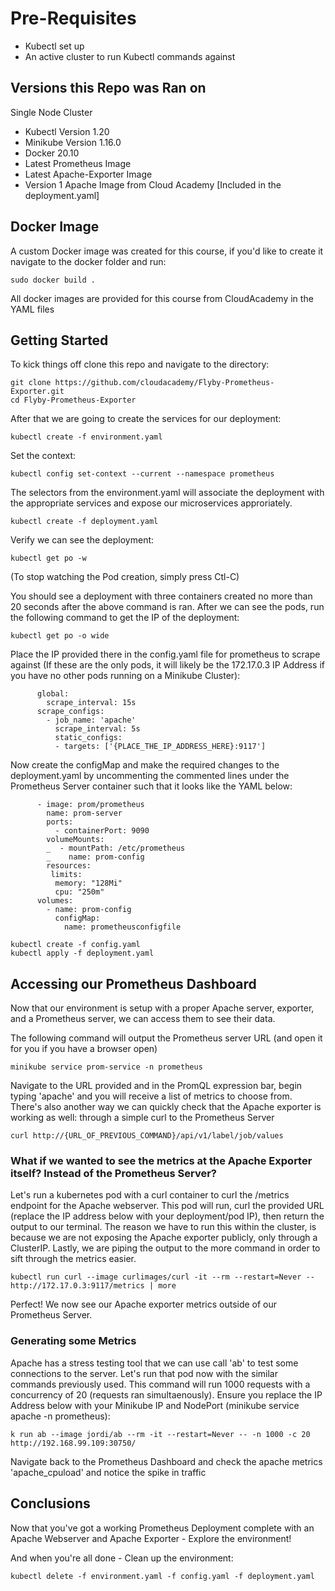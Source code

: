 # Pre-Requisites

- Kubectl set up 
- An active cluster to run Kubectl commands against

## Versions this Repo was Ran on

Single Node Cluster
- Kubectl Version 1.20
- Minikube Version 1.16.0
- Docker 20.10
- Latest Prometheus Image
- Latest Apache-Exporter Image
- Version 1 Apache Image from Cloud Academy [Included in the deployment.yaml]
## Docker Image

A custom Docker image was created for this course, if you'd like to create it navigate to the docker folder and run:

```
sudo docker build . 
```

All docker images are provided for this course from CloudAcademy in the YAML files

## Getting Started

To kick things off clone this repo and navigate to the directory:
```
git clone https://github.com/cloudacademy/Flyby-Prometheus-Exporter.git
cd Flyby-Prometheus-Exporter
```
After that we are going to create the services for our deployment:
```
kubectl create -f environment.yaml
```
Set the context:
```
kubectl config set-context --current --namespace prometheus
```
The selectors from the environment.yaml will associate the deployment with the appropriate services and expose our microservices approriately.
```
kubectl create -f deployment.yaml
```
Verify we can see the deployment:
```
kubectl get po -w
```
(To stop watching the Pod creation, simply press Ctl-C)

You should see a deployment with three containers created no more than 20 seconds after the above command is ran.
After we can see the pods, run the following command to get the IP of the deployment:
```
kubectl get po -o wide
```
Place the IP provided there in the config.yaml file for prometheus to scrape against (If these are the only pods, it will likely be the 172.17.0.3 IP Address if you have no other pods running on a Minikube Cluster):
```
      global:
        scrape_interval: 15s
      scrape_configs:
        - job_name: 'apache'
          scrape_interval: 5s
          static_configs:
          - targets: ['{PLACE_THE_IP_ADDRESS_HERE}:9117']
```

Now create the configMap and make the required changes to the deployment.yaml by uncommenting the commented lines under the Prometheus Server container such that it looks like the YAML below:

```
      - image: prom/prometheus
        name: prom-server
        ports:
          - containerPort: 9090
        volumeMounts:
        _  - mountPath: /etc/prometheus
        _    name: prom-config
        resources:
         limits:
          memory: "128Mi"
          cpu: "250m"
      volumes:
        - name: prom-config
          configMap:
            name: prometheusconfigfile
```

```
kubectl create -f config.yaml
kubectl apply -f deployment.yaml
```


## Accessing our Prometheus Dashboard

Now that our environment is setup with a proper Apache server, exporter, and a Prometheus server, we can access them to see their data.

The following command will output the Prometheus server URL (and open it for you if you have a browser open)
```
minikube service prom-service -n prometheus
```

Navigate to the URL provided and in the PromQL expression bar, begin typing 'apache' and you will receive a list of metrics to choose from.
There's also another way we can quickly check that the Apache exporter is working as well: through a simple curl to the Prometheus Server
```
curl http://{URL_OF_PREVIOUS_COMMAND}/api/v1/label/job/values
```

### What if we wanted to see the metrics at the Apache Exporter itself? Instead of the Prometheus Server?

Let's run a kubernetes pod with a curl container to curl the /metrics endpoint for the Apache webserver. This pod will run, curl the provided URL (replace the IP address below with your deployment/pod IP), then return the output to our terminal. The reason we have to run this within the cluster, is because we are not exposing the Apache exporter publicly, only through a ClusterIP. Lastly, we are piping the output to the more command in order to sift through the metrics easier.
```
kubectl run curl --image curlimages/curl -it --rm --restart=Never -- http://172.17.0.3:9117/metrics | more
```

Perfect! We now see our Apache exporter metrics outside of our Prometheus Server. 

### Generating some Metrics

Apache has a stress testing tool that we can use call 'ab' to test some connections to the server. Let's run that pod now with the similar commands previously used. This command will run 1000 requests with a concurrency of 20 (requests ran simultaenously). Ensure you replace the IP Address below with your Minikube IP and NodePort (minikube service apache -n prometheus):
```
k run ab --image jordi/ab --rm -it --restart=Never -- -n 1000 -c 20 http://192.168.99.109:30750/
```

Navigate back to the Prometheus Dashboard and check the apache metrics 'apache_cpuload' and notice the spike in traffic

## Conclusions

Now that you've got a working Prometheus Deployment complete with an Apache Webserver and Apache Exporter - Explore the environment! 

And when you're all done - Clean up the environment:

```
kubectl delete -f environment.yaml -f config.yaml -f deployment.yaml
```
